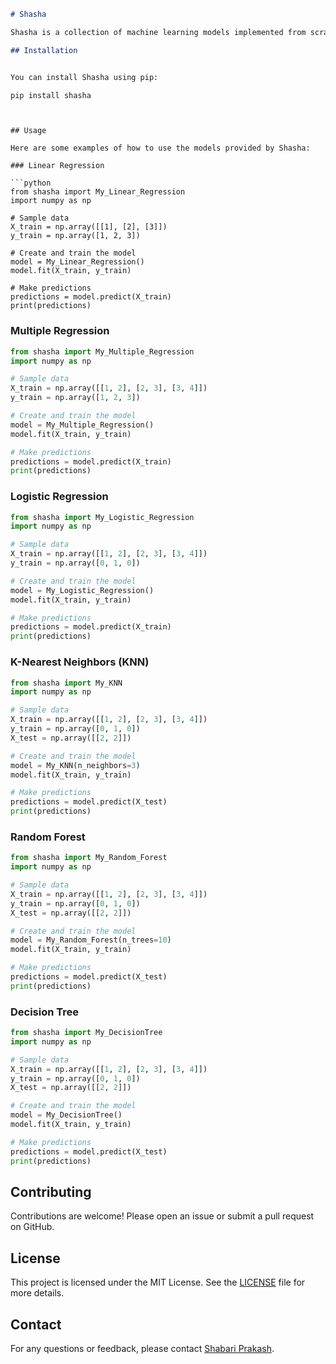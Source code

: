 
```markdown
# Shasha

Shasha is a collection of machine learning models implemented from scratch. This library provides simple and easy-to-use implementations of various machine learning algorithms, including linear regression, multiple regression, logistic regression, k-nearest neighbors (KNN), decision trees, and random forests.

## Installation


You can install Shasha using pip:
```

```bash
pip install shasha
```

```


## Usage

Here are some examples of how to use the models provided by Shasha:

### Linear Regression

```python
from shasha import My_Linear_Regression
import numpy as np

# Sample data
X_train = np.array([[1], [2], [3]])
y_train = np.array([1, 2, 3])

# Create and train the model
model = My_Linear_Regression()
model.fit(X_train, y_train)

# Make predictions
predictions = model.predict(X_train)
print(predictions)
```

### Multiple Regression

```python
from shasha import My_Multiple_Regression
import numpy as np

# Sample data
X_train = np.array([[1, 2], [2, 3], [3, 4]])
y_train = np.array([1, 2, 3])

# Create and train the model
model = My_Multiple_Regression()
model.fit(X_train, y_train)

# Make predictions
predictions = model.predict(X_train)
print(predictions)
```

### Logistic Regression

```python
from shasha import My_Logistic_Regression
import numpy as np

# Sample data
X_train = np.array([[1, 2], [2, 3], [3, 4]])
y_train = np.array([0, 1, 0])

# Create and train the model
model = My_Logistic_Regression()
model.fit(X_train, y_train)

# Make predictions
predictions = model.predict(X_train)
print(predictions)
```

### K-Nearest Neighbors (KNN)

```python
from shasha import My_KNN
import numpy as np

# Sample data
X_train = np.array([[1, 2], [2, 3], [3, 4]])
y_train = np.array([0, 1, 0])
X_test = np.array([[2, 2]])

# Create and train the model
model = My_KNN(n_neighbors=3)
model.fit(X_train, y_train)

# Make predictions
predictions = model.predict(X_test)
print(predictions)
```

### Random Forest

```python
from shasha import My_Random_Forest
import numpy as np

# Sample data
X_train = np.array([[1, 2], [2, 3], [3, 4]])
y_train = np.array([0, 1, 0])
X_test = np.array([[2, 2]])

# Create and train the model
model = My_Random_Forest(n_trees=10)
model.fit(X_train, y_train)

# Make predictions
predictions = model.predict(X_test)
print(predictions)
```

### Decision Tree

```python
from shasha import My_DecisionTree
import numpy as np

# Sample data
X_train = np.array([[1, 2], [2, 3], [3, 4]])
y_train = np.array([0, 1, 0])
X_test = np.array([[2, 2]])

# Create and train the model
model = My_DecisionTree()
model.fit(X_train, y_train)

# Make predictions
predictions = model.predict(X_test)
print(predictions)
```

## Contributing

Contributions are welcome! Please open an issue or submit a pull request on GitHub.

## License

This project is licensed under the MIT License. See the [LICENSE](LICENSE) file for more details.

## Contact

For any questions or feedback, please contact [Shabari Prakash](mailto:shabarisvg13@example.com).